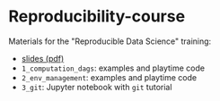 # Reproducibility-course

Materials for the "Reproducible Data Science" training:

* [slides (pdf)](https://drive.google.com/open?id=1V-bsSl9SlxgENHl7IDf06-n1_ZhVQQgp)
* `1_computation_dags`: examples and playtime code 
* `2_env_management`: examples and playtime code
* `3_git`: Jupyter notebook with `git` tutorial

 
